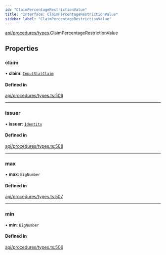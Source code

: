 ```yaml
---
id: "ClaimPercentageRestrictionValue"
title: "Interface: ClaimPercentageRestrictionValue"
sidebar_label: "ClaimPercentageRestrictionValue"
---
```


[api/procedures/types](../../../../../modules/API/Procedures/Types/Types.md).ClaimPercentageRestrictionValue

## Properties

### claim

• **claim**: [`InputStatClaim`](../../../../../modules/API/Entities/Types/Types.md#inputstatclaim)

#### Defined in

[api/procedures/types.ts:509](https://github.com/PolymeshAssociation/polymesh-sdk/blob/995f17653/src/api/procedures/types.ts#L509)

___

### issuer

• **issuer**: [`Identity`](../../../../../classes/API/Entities/Identity/Identity.md)

#### Defined in

[api/procedures/types.ts:508](https://github.com/PolymeshAssociation/polymesh-sdk/blob/995f17653/src/api/procedures/types.ts#L508)

___

### max

• **max**: `BigNumber`

#### Defined in

[api/procedures/types.ts:507](https://github.com/PolymeshAssociation/polymesh-sdk/blob/995f17653/src/api/procedures/types.ts#L507)

___

### min

• **min**: `BigNumber`

#### Defined in

[api/procedures/types.ts:506](https://github.com/PolymeshAssociation/polymesh-sdk/blob/995f17653/src/api/procedures/types.ts#L506)

